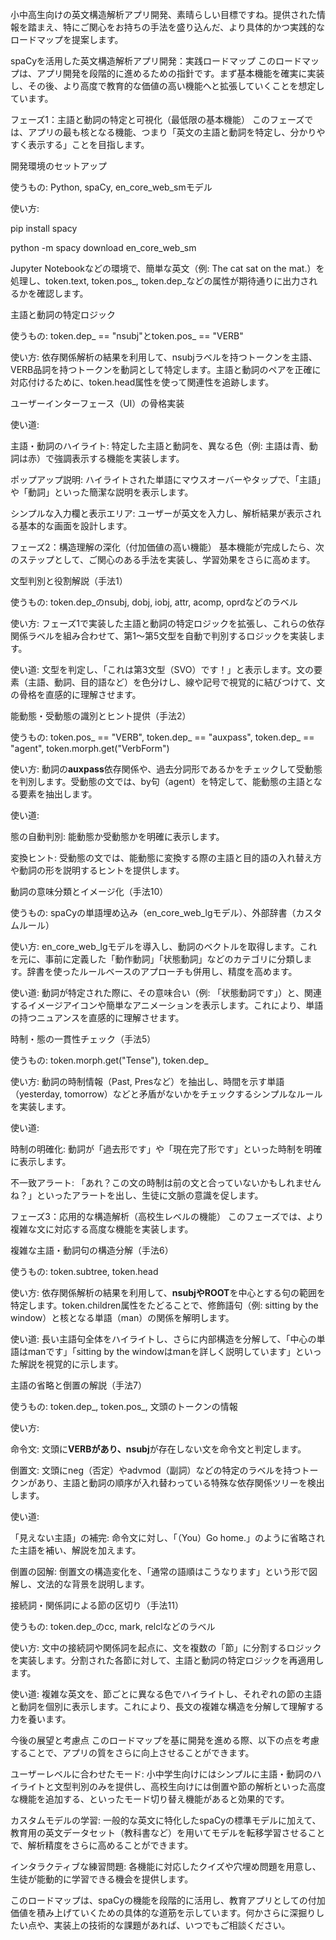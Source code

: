 小中高生向けの英文構造解析アプリ開発、素晴らしい目標ですね。提供された情報を踏まえ、特にご関心をお持ちの手法を盛り込んだ、より具体的かつ実践的なロードマップを提案します。

spaCyを活用した英文構造解析アプリ開発：実践ロードマップ
このロードマップは、アプリ開発を段階的に進めるための指針です。まず基本機能を確実に実装し、その後、より高度で教育的な価値の高い機能へと拡張していくことを想定しています。

フェーズ1：主語と動詞の特定と可視化（最低限の基本機能）
このフェーズでは、アプリの最も核となる機能、つまり「英文の主語と動詞を特定し、分かりやすく表示する」ことを目指します。

開発環境のセットアップ

使うもの: Python, spaCy, en_core_web_smモデル

使い方:

pip install spacy

python -m spacy download en_core_web_sm

Jupyter Notebookなどの環境で、簡単な英文（例: The cat sat on the mat.）を処理し、token.text, token.pos_, token.dep_などの属性が期待通りに出力されるかを確認します。

主語と動詞の特定ロジック

使うもの: token.dep_ == "nsubj"とtoken.pos_ == "VERB"

使い方: 依存関係解析の結果を利用して、nsubjラベルを持つトークンを主語、VERB品詞を持つトークンを動詞として特定します。主語と動詞のペアを正確に対応付けるために、token.head属性を使って関連性を追跡します。

ユーザーインターフェース（UI）の骨格実装

使い道:

主語・動詞のハイライト: 特定した主語と動詞を、異なる色（例: 主語は青、動詞は赤）で強調表示する機能を実装します。

ポップアップ説明: ハイライトされた単語にマウスオーバーやタップで、「主語」や「動詞」といった簡潔な説明を表示します。

シンプルな入力欄と表示エリア: ユーザーが英文を入力し、解析結果が表示される基本的な画面を設計します。

フェーズ2：構造理解の深化（付加価値の高い機能）
基本機能が完成したら、次のステップとして、ご関心のある手法を実装し、学習効果をさらに高めます。

文型判別と役割解説（手法1）

使うもの: token.dep_のnsubj, dobj, iobj, attr, acomp, oprdなどのラベル

使い方: フェーズ1で実装した主語と動詞の特定ロジックを拡張し、これらの依存関係ラベルを組み合わせて、第1～第5文型を自動で判別するロジックを実装します。

使い道: 文型を判定し、「これは第3文型（SVO）です！」と表示します。文の要素（主語、動詞、目的語など）を色分けし、線や記号で視覚的に結びつけて、文の骨格を直感的に理解させます。

能動態・受動態の識別とヒント提供（手法2）

使うもの: token.pos_ == "VERB", token.dep_ == "auxpass", token.dep_ == "agent", token.morph.get("VerbForm")

使い方: 動詞の**auxpass**依存関係や、過去分詞形であるかをチェックして受動態を判別します。受動態の文では、by句（agent）を特定して、能動態の主語となる要素を抽出します。

使い道:

態の自動判別: 能動態か受動態かを明確に表示します。

変換ヒント: 受動態の文では、能動態に変換する際の主語と目的語の入れ替え方や動詞の形を説明するヒントを提供します。

動詞の意味分類とイメージ化（手法10）

使うもの: spaCyの単語埋め込み（en_core_web_lgモデル）、外部辞書（カスタムルール）

使い方: en_core_web_lgモデルを導入し、動詞のベクトルを取得します。これを元に、事前に定義した「動作動詞」「状態動詞」などのカテゴリに分類します。辞書を使ったルールベースのアプローチも併用し、精度を高めます。

使い道: 動詞が特定された際に、その意味合い（例: 「状態動詞です」）と、関連するイメージアイコンや簡単なアニメーションを表示します。これにより、単語の持つニュアンスを直感的に理解させます。

時制・態の一貫性チェック（手法5）

使うもの: token.morph.get("Tense"), token.dep_

使い方: 動詞の時制情報（Past, Presなど）を抽出し、時間を示す単語（yesterday, tomorrow）などと矛盾がないかをチェックするシンプルなルールを実装します。

使い道:

時制の明確化: 動詞が「過去形です」や「現在完了形です」といった時制を明確に表示します。

不一致アラート: 「あれ？この文の時制は前の文と合っていないかもしれませんね？」といったアラートを出し、生徒に文脈の意識を促します。

フェーズ3：応用的な構造解析（高校生レベルの機能）
このフェーズでは、より複雑な文に対応する高度な機能を実装します。

複雑な主語・動詞句の構造分解（手法6）

使うもの: token.subtree, token.head

使い方: 依存関係解析の結果を利用して、**nsubjやROOT**を中心とする句の範囲を特定します。token.children属性をたどることで、修飾語句（例: sitting by the window）と核となる単語（man）の関係を解明します。

使い道: 長い主語句全体をハイライトし、さらに内部構造を分解して、「中心の単語はmanです」「sitting by the windowはmanを詳しく説明しています」といった解説を視覚的に示します。

主語の省略と倒置の解説（手法7）

使うもの: token.dep_, token.pos_, 文頭のトークンの情報

使い方:

命令文: 文頭に**VERBがあり、nsubj**が存在しない文を命令文と判定します。

倒置文: 文頭にneg（否定）やadvmod（副詞）などの特定のラベルを持つトークンがあり、主語と動詞の順序が入れ替わっている特殊な依存関係ツリーを検出します。

使い道:

「見えない主語」の補完: 命令文に対し、「（You）Go home.」のように省略された主語を補い、解説を加えます。

倒置の図解: 倒置文の構造変化を、「通常の語順はこうなります」という形で図解し、文法的な背景を説明します。

接続詞・関係詞による節の区切り（手法11）

使うもの: token.dep_のcc, mark, relclなどのラベル

使い方: 文中の接続詞や関係詞を起点に、文を複数の「節」に分割するロジックを実装します。分割された各節に対して、主語と動詞の特定ロジックを再適用します。

使い道: 複雑な英文を、節ごとに異なる色でハイライトし、それぞれの節の主語と動詞を個別に表示します。これにより、長文の複雑な構造を分解して理解する力を養います。

今後の展望と考慮点
このロードマップを基に開発を進める際、以下の点を考慮することで、アプリの質をさらに向上させることができます。

ユーザーレベルに合わせたモード: 小中学生向けにはシンプルに主語・動詞のハイライトと文型判別のみを提供し、高校生向けには倒置や節の解析といった高度な機能を追加する、といったモード切り替え機能があると効果的です。

カスタムモデルの学習: 一般的な英文に特化したspaCyの標準モデルに加えて、教育用の英文データセット（教科書など）を用いてモデルを転移学習させることで、解析精度をさらに高めることができます。

インタラクティブな練習問題: 各機能に対応したクイズや穴埋め問題を用意し、生徒が能動的に学習できる機会を提供します。

このロードマップは、spaCyの機能を段階的に活用し、教育アプリとしての付加価値を積み上げていくための具体的な道筋を示しています。何かさらに深掘りしたい点や、実装上の技術的な課題があれば、いつでもご相談ください。